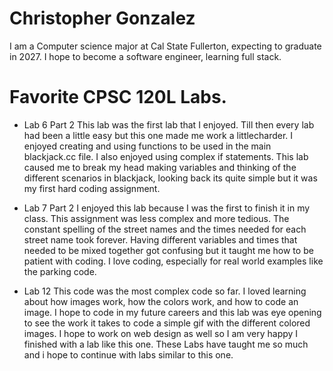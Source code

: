 
# Christopher Gonzalez

I am a Computer science major at Cal State Fullerton, expecting to graduate in 2027. I hope to become a software engineer, learning full stack.

# Favorite CPSC 120L Labs.

* Lab 6 Part 2
This lab was the first lab that I enjoyed. Till then every lab had been a little easy but this one made me work a littlecharder. I enjoyed creating and using functions to be used in the main blackjack.cc file. I also enjoyed using complex if statements. This lab caused me to break my head making variables and thinking of the different scenarios in blackjack, looking back its quite simple but it was my first hard coding assignment. 

* Lab 7 Part 2
I enjoyed this lab because I was the first to finish it in my class. This assignment was less complex and more tedious. The constant spelling of the street names and the times needed for each street name took forever. Having different variables and times that needed to be mixed together got confusing but it taught me how to be patient with coding. I love coding, especially for real world examples like the parking code. 

* Lab 12
This code was the most complex code so far. I loved learning about how images work, how the colors work, and how to code an image. I hope to code in my future careers and this lab was eye opening to see the work it takes to code a simple gif with the different colored images. I hope to work on web design as well so I am very happy I finished with a lab like this one. These Labs have taught me so much and i hope to continue with labs similar to this one.
